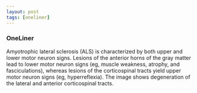 ```yaml
---
layout: post
tags: [oneliner]
---
```



### OneLiner

Amyotrophic lateral sclerosis (ALS) is characterized by both upper and lower motor neuron signs. Lesions of the anterior horns of the gray matter lead to lower motor neuron signs (eg, muscle weakness, atrophy, and fasciculations), whereas lesions of the corticospinal tracts yield upper motor neuron signs (eg, hyperreflexia). The image shows degeneration of the lateral and anterior corticospinal tracts.

